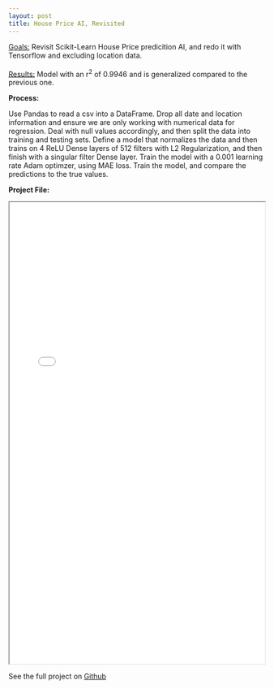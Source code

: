 ```yaml
---
layout: post
title: House Price AI, Revisited
---
```


<div class="message">
  <u>Goals:</u> Revisit Scikit-Learn House Price predicition AI, and redo it with Tensorflow and excluding location data.
  <br> <br>
  <u>Results:</u> Model with an r<sup>2</sup> of 0.9946 and is generalized compared to the previous one.
</div>

**Process:**

Use Pandas to read a csv into a DataFrame. Drop all date and location information and ensure we are only working with numerical data for regression. Deal with null values accordingly, and then split the data into training and testing sets. Define a model that normalizes the data and then trains on 4 ReLU Dense layers of 512 filters with L2 Regularization, and then finish with a singular filter Dense layer. Train the model with a 0.001 learning rate Adam optimzer, using MAE loss. Train the model, and compare the predictions to the true values.

**Project File:**
<iframe src="/HPAIR.pdf" width="100%" height="910px"></iframe>


See the full project on [Github](https://github.com/RandomKiddo/HousePriceAI_Revisited)